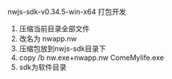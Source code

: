 nwjs-sdk-v0.34.5-win-x64
打包开发
1. 压缩当前目录全部文件
2. 改名为 nwapp.nw
3. 压缩包放到nwjs-sdk目录下
4. copy /b nw.exe+nwapp.nw ComeMylife.exe
5. sdk为软件目录
